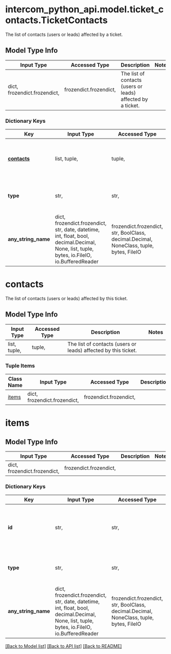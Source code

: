 # intercom_python_api.model.ticket_contacts.TicketContacts

The list of contacts (users or leads) affected by a ticket.

## Model Type Info
Input Type | Accessed Type | Description | Notes
------------ | ------------- | ------------- | -------------
dict, frozendict.frozendict,  | frozendict.frozendict,  | The list of contacts (users or leads) affected by a ticket. | 

### Dictionary Keys
Key | Input Type | Accessed Type | Description | Notes
------------ | ------------- | ------------- | ------------- | -------------
**[contacts](#contacts)** | list, tuple,  | tuple,  | The list of contacts (users or leads) affected by this ticket. | [optional] 
**type** | str,  | str,  | always contact.list | [optional] must be one of ["contact.list", ] 
**any_string_name** | dict, frozendict.frozendict, str, date, datetime, int, float, bool, decimal.Decimal, None, list, tuple, bytes, io.FileIO, io.BufferedReader | frozendict.frozendict, str, BoolClass, decimal.Decimal, NoneClass, tuple, bytes, FileIO | any string name can be used but the value must be the correct type | [optional]

# contacts

The list of contacts (users or leads) affected by this ticket.

## Model Type Info
Input Type | Accessed Type | Description | Notes
------------ | ------------- | ------------- | -------------
list, tuple,  | tuple,  | The list of contacts (users or leads) affected by this ticket. | 

### Tuple Items
Class Name | Input Type | Accessed Type | Description | Notes
------------- | ------------- | ------------- | ------------- | -------------
[items](#items) | dict, frozendict.frozendict,  | frozendict.frozendict,  |  | 

# items

## Model Type Info
Input Type | Accessed Type | Description | Notes
------------ | ------------- | ------------- | -------------
dict, frozendict.frozendict,  | frozendict.frozendict,  |  | 

### Dictionary Keys
Key | Input Type | Accessed Type | Description | Notes
------------ | ------------- | ------------- | ------------- | -------------
**id** | str,  | str,  | The unique identifier for the contact which is given by Intercom. | [optional] 
**type** | str,  | str,  | The type of contact (user or lead) | [optional] must be one of ["lead", "user", ] 
**any_string_name** | dict, frozendict.frozendict, str, date, datetime, int, float, bool, decimal.Decimal, None, list, tuple, bytes, io.FileIO, io.BufferedReader | frozendict.frozendict, str, BoolClass, decimal.Decimal, NoneClass, tuple, bytes, FileIO | any string name can be used but the value must be the correct type | [optional]

[[Back to Model list]](../../README.md#documentation-for-models) [[Back to API list]](../../README.md#documentation-for-api-endpoints) [[Back to README]](../../README.md)


